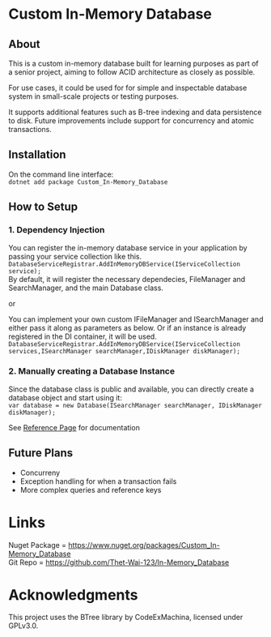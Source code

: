# Custom In-Memory Database

## About

This is a custom in-memory database built for learning purposes as part of a senior project, aiming to follow ACID architecture as closely as possible.

For use cases, it could be used for for simple and inspectable database system in small-scale projects or testing purposes.

It supports additional features such as B-tree indexing and data persistence to disk. Future improvements include support for concurrency and atomic transactions.

## Installation

On the command line interface:  
`dotnet add package Custom_In-Memory_Database`

## How to Setup

### 1. Dependency Injection

You can register the in-memory database service in your application by passing your service collection like this. `DatabaseServiceRegistrar.AddInMemoryDBService(IServiceCollection service);`  
By default, it will register the necessary dependecies, FileManager and SearchManager, and the main Database class.

or

You can implement your own custom IFileManager and ISearchManager and either pass it along as parameters as below. Or if an instance is already registered in the DI container, it will be used.
`DatabaseServiceRegistrar.AddInMemoryDBService(IServiceCollection services,ISearchManager searchManager,IDiskManager diskManager);`

### 2. Manually creating a Database Instance

Since the database class is public and available, you can directly create a database object and start using it:  
`var database = new Database(ISearchManager searchManager, IDiskManager diskManager);`

See [Reference Page](API.md) for documentation

## Future Plans

- Concurreny
- Exception handling for when a transaction fails
- More complex queries and reference keys

# Links

Nuget Package = https://www.nuget.org/packages/Custom_In-Memory_Database  
Git Repo = https://github.com/Thet-Wai-123/In-Memory_Database

# Acknowledgments

This project uses the BTree library by CodeExMachina, licensed under GPLv3.0.
